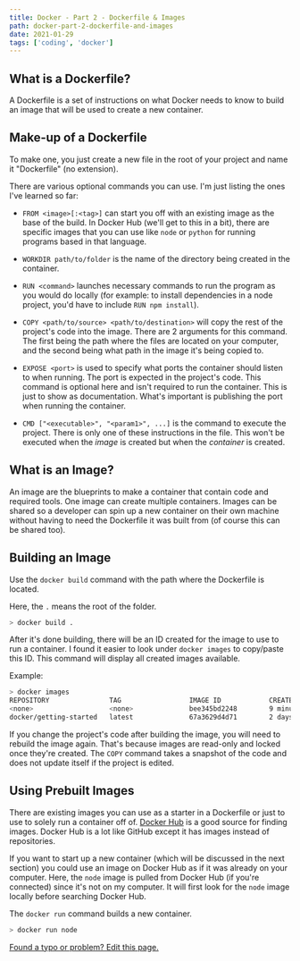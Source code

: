 ```yaml
---
title: Docker - Part 2 - Dockerfile & Images
path: docker-part-2-dockerfile-and-images
date: 2021-01-29
tags: ['coding', 'docker']
---
```


<h2> What is a Dockerfile? </h2>

A Dockerfile is a set of instructions on what Docker needs to know to build an image that will be used to create a new container.

<h2> Make-up of a Dockerfile </h2>

To make one, you just create a new file in the root of your project and name it "Dockerfile" (no extension).

There are various optional commands you can use. I'm just listing the ones I've learned so far:

- `FROM <image>[:<tag>]` can start you off with an existing image as the base of the build. In Docker Hub (we'll get to this in a bit), there are specific images that you can use like `node` or `python` for running programs based in that language.

- `WORKDIR path/to/folder` is the name of the directory being created in the container.

- `RUN <command>` launches necessary commands to run the program as you would do locally (for example: to install dependencies in a node project, you'd have to include `RUN npm install`).

- `COPY <path/to/source> <path/to/destination>` will copy the rest of the project's code into the image. There are 2 arguments for this command. The first being the path where the files are located on your computer, and the second being what path in the image it's being copied to.

- `EXPOSE <port>` is used to specify what ports the container should listen to when running. The port is expected in the project's code. This command is optional here and isn't required to run the container. This is just to show as documentation. What's important is publishing the port when running the container.

- `CMD ["<executable>", "<param1>", ...]` is the command to execute the project. There is only one of these instructions in the file. This won't be executed when the _image_ is created but when the _container_ is created.

<h2> What is an Image? </h2>

An image are the blueprints to make a container that contain code and required tools. One image can create multiple containers. Images can be shared so a developer can spin up a new container on their own machine without having to need the Dockerfile it was built from (of course this can be shared too).

<h2> Building an Image </h2>

Use the `docker build` command with the path where the Dockerfile is located.

Here, the `.` means the root of the folder.

```bash
> docker build .
```

After it's done building, there will be an ID created for the image to use to run a container. I found it easier to look under `docker images` to copy/paste this ID. This command will display all created images available.

Example:

```bash
> docker images
REPOSITORY               TAG                 IMAGE ID            CREATED             SIZE
<none>                   <none>              bee345bd2248        9 minutes ago       946MB
docker/getting-started   latest              67a3629d4d71        2 days ago          27.2MB
```

If you change the project's code after building the image, you will need to rebuild the image again. That's because images are read-only and locked once they're created. The `COPY` command takes a snapshot of the code and does not update itself if the project is edited.

<h2> Using Prebuilt Images </h2>

There are existing images you can use as a starter in a Dockerfile or just to use to solely run a container off of. [Docker Hub](https://hub.docker.com/) is a good source for finding images. Docker Hub is a lot like GitHub except it has images instead of repositories.

If you want to start up a new container (which will be discussed in the next section) you could use an image on Docker Hub as if it was already on your computer. Here, the `node` image is pulled from Docker Hub (if you're connected) since it's not on my computer. It will first look for the `node` image locally before searching Docker Hub.

The `docker run` command builds a new container.

```bash
> docker run node
```

[Found a typo or problem? Edit this page.](https://github.com/Dana94/website/blob/master/blog/2021-01-29-docker-part-2-dockerfile-and-images.md)
